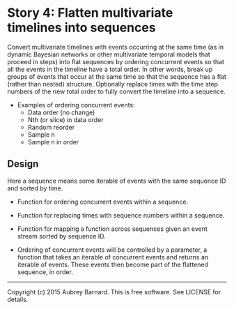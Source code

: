 Story 4: Flatten multivariate timelines into sequences
======================================================


Convert multivariate timelines with events occurring at the same time
(as in dynamic Bayesian networks or other multivariate temporal models
that proceed in steps) into flat sequences by ordering concurrent events
so that all the events in the timeline have a total order.  In other
words, break up groups of events that occur at the same time so that the
sequence has a flat (rather than nested) structure.  Optionally replace
times with the time step numbers of the new total order to fully convert
the timeline into a sequence.

* Examples of ordering concurrent events:
  * Data order (no change)
  * Nth (or slice) in data order
  * Random reorder
  * Sample n
  * Sample n in order


Design
------

Here a sequence means some iterable of events with the same sequence ID
and sorted by time.

* Function for ordering concurrent events within a sequence.

* Function for replacing times with sequence numbers within a sequence.

* Function for mapping a function across sequences given an event stream
  sorted by sequence ID.

* Ordering of concurrent events will be controlled by a parameter, a
  function that takes an iterable of concurrent events and returns an
  iterable of events.  These events then become part of the flattened
  sequence, in order.


-----
Copyright (c) 2015 Aubrey Barnard.  This is free software.  See LICENSE
for details.
